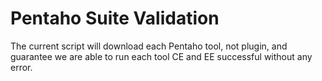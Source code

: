 # Pentaho Suite Validation

The current script will download each Pentaho tool, not plugin, and guarantee we are able to run each tool CE and EE successful without any error.